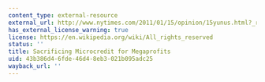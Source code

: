 ```yaml
---
content_type: external-resource
external_url: http://www.nytimes.com/2011/01/15/opinion/15yunus.html?_r=1
has_external_license_warning: true
license: https://en.wikipedia.org/wiki/All_rights_reserved
status: ''
title: Sacrificing Microcredit for Megaprofits
uid: 43b386d4-6fde-46d4-8eb3-021b095adc25
wayback_url: ''
---
```

